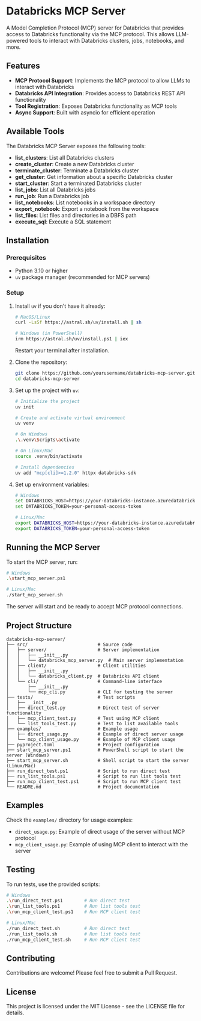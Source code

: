# Databricks MCP Server

A Model Completion Protocol (MCP) server for Databricks that provides access to Databricks functionality via the MCP protocol. This allows LLM-powered tools to interact with Databricks clusters, jobs, notebooks, and more.

## Features

- **MCP Protocol Support**: Implements the MCP protocol to allow LLMs to interact with Databricks
- **Databricks API Integration**: Provides access to Databricks REST API functionality
- **Tool Registration**: Exposes Databricks functionality as MCP tools
- **Async Support**: Built with asyncio for efficient operation

## Available Tools

The Databricks MCP Server exposes the following tools:

- **list_clusters**: List all Databricks clusters
- **create_cluster**: Create a new Databricks cluster
- **terminate_cluster**: Terminate a Databricks cluster
- **get_cluster**: Get information about a specific Databricks cluster
- **start_cluster**: Start a terminated Databricks cluster
- **list_jobs**: List all Databricks jobs
- **run_job**: Run a Databricks job
- **list_notebooks**: List notebooks in a workspace directory
- **export_notebook**: Export a notebook from the workspace
- **list_files**: List files and directories in a DBFS path
- **execute_sql**: Execute a SQL statement

## Installation

### Prerequisites

- Python 3.10 or higher
- `uv` package manager (recommended for MCP servers)

### Setup

1. Install `uv` if you don't have it already:

   ```bash
   # MacOS/Linux
   curl -LsSf https://astral.sh/uv/install.sh | sh
   
   # Windows (in PowerShell)
   irm https://astral.sh/uv/install.ps1 | iex
   ```

   Restart your terminal after installation.

2. Clone the repository:
   ```bash
   git clone https://github.com/yourusername/databricks-mcp-server.git
   cd databricks-mcp-server
   ```

3. Set up the project with `uv`:
   ```bash
   # Initialize the project
   uv init
   
   # Create and activate virtual environment
   uv venv
   
   # On Windows
   .\.venv\Scripts\activate
   
   # On Linux/Mac
   source .venv/bin/activate
   
   # Install dependencies
   uv add "mcp[cli]>=1.2.0" httpx databricks-sdk
   ```

4. Set up environment variables:
   ```bash
   # Windows
   set DATABRICKS_HOST=https://your-databricks-instance.azuredatabricks.net
   set DATABRICKS_TOKEN=your-personal-access-token
   
   # Linux/Mac
   export DATABRICKS_HOST=https://your-databricks-instance.azuredatabricks.net
   export DATABRICKS_TOKEN=your-personal-access-token
   ```

## Running the MCP Server

To start the MCP server, run:

```bash
# Windows
.\start_mcp_server.ps1

# Linux/Mac
./start_mcp_server.sh
```

The server will start and be ready to accept MCP protocol connections.

## Project Structure

```
databricks-mcp-server/
├── src/                          # Source code
│   ├── server/                   # Server implementation
│   │   ├── __init__.py
│   │   └── databricks_mcp_server.py  # Main server implementation
│   ├── client/                   # Client utilities
│   │   ├── __init__.py
│   │   └── databricks_client.py  # Databricks API client
│   └── cli/                      # Command-line interface
│       ├── __init__.py
│       └── mcp_cli.py            # CLI for testing the server
├── tests/                        # Test scripts
│   ├── __init__.py
│   ├── direct_test.py            # Direct test of server functionality
│   ├── mcp_client_test.py        # Test using MCP client
│   └── list_tools_test.py        # Test to list available tools
├── examples/                     # Example usage
│   ├── direct_usage.py           # Example of direct server usage
│   └── mcp_client_usage.py       # Example of MCP client usage
├── pyproject.toml                # Project configuration
├── start_mcp_server.ps1          # PowerShell script to start the server (Windows)
├── start_mcp_server.sh           # Shell script to start the server (Linux/Mac)
├── run_direct_test.ps1           # Script to run direct test
├── run_list_tools.ps1            # Script to run list tools test
├── run_mcp_client_test.ps1       # Script to run MCP client test
└── README.md                     # Project documentation
```

## Examples

Check the `examples/` directory for usage examples:

- `direct_usage.py`: Example of direct usage of the server without MCP protocol
- `mcp_client_usage.py`: Example of using MCP client to interact with the server

## Testing

To run tests, use the provided scripts:

```bash
# Windows
.\run_direct_test.ps1        # Run direct test
.\run_list_tools.ps1         # Run list tools test
.\run_mcp_client_test.ps1    # Run MCP client test

# Linux/Mac
./run_direct_test.sh         # Run direct test
./run_list_tools.sh          # Run list tools test
./run_mcp_client_test.sh     # Run MCP client test
```

## Contributing

Contributions are welcome! Please feel free to submit a Pull Request.

## License

This project is licensed under the MIT License - see the LICENSE file for details. 